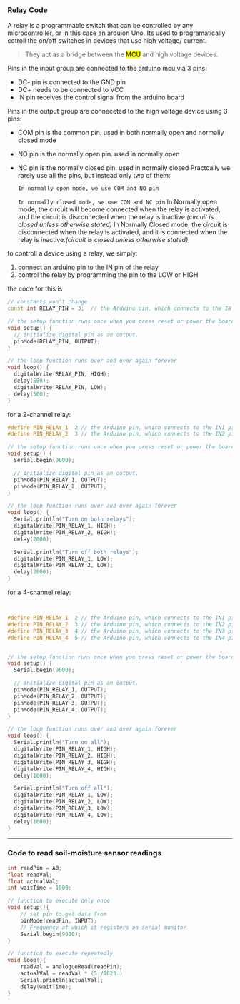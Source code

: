 ### Relay Code

A relay is a programmable switch that can be controlled by any microcontroller, or in this case an arduion Uno. Its used to programatically cotroll the on/off switches in devices that use high voltage/ current.

> They act as a bridge between the <mark>MCU</mark> and high voltage devices.

Pins in the input group are connected to the arduino mcu via 3 pins:

+ DC- pin is connected to the GND pin
+ DC+ needs to be connected to VCC
+ IN pin receives the control signal from the arduino board

Pins in the output group are conneceted to the high voltage device using 3 pins:

+ COM pin is the common pin. used in both normally open and normally closed mode
+ NO pin is the normally open pin. used in normally open
+ NC pin is the normally closed pin. used in normally closed
  Practcally we rarely use all the pins, but instead only two of them:
  
  `In normally open mode, we use COM and NO pin`
  
  `In normally closed mode, we use COM and NC pin`
In Normally open mode, the circuit will become connected when the relay is activated, and the circuit is disconnected when the relay is inactive.*(circuit is closed unless otherwise stated)*
In Normally Closed mode, the circuit is disconnected when the relay is activated, and it is connected when the relay is inactive.*(circuit is closed unless otherwise stated)*

to controll a device using a relay, we simply:

1. connect an arduino pin to the IN pin of the relay
2. control the relay by programming the pin to the LOW or HIGH

the code for this is

```C++
// constants won't change
const int RELAY_PIN = 3;  // the Arduino pin, which connects to the IN pin of relay

// the setup function runs once when you press reset or power the board
void setup() {
  // initialize digital pin as an output.
  pinMode(RELAY_PIN, OUTPUT);
}

// the loop function runs over and over again forever
void loop() {
  digitalWrite(RELAY_PIN, HIGH);
  delay(500);
  digitalWrite(RELAY_PIN, LOW);
  delay(500);
}
```

for a 2-channel relay:

```C++
#define PIN_RELAY_1  2 // the Arduino pin, which connects to the IN1 pin of relay module
#define PIN_RELAY_2  3 // the Arduino pin, which connects to the IN2 pin of relay module

// the setup function runs once when you press reset or power the board
void setup() {
  Serial.begin(9600);

  // initialize digital pin as an output.
  pinMode(PIN_RELAY_1, OUTPUT);
  pinMode(PIN_RELAY_2, OUTPUT);
}

// the loop function runs over and over again forever
void loop() {
  Serial.println("Turn on both relays");
  digitalWrite(PIN_RELAY_1, HIGH);
  digitalWrite(PIN_RELAY_2, HIGH);
  delay(2000);

  Serial.println("Turn off both relays");
  digitalWrite(PIN_RELAY_1, LOW);
  digitalWrite(PIN_RELAY_2, LOW);
  delay(2000);
}
```

for a 4-channel relay:

```C++


#define PIN_RELAY_1  2 // the Arduino pin, which connects to the IN1 pin of relay module
#define PIN_RELAY_2  3 // the Arduino pin, which connects to the IN2 pin of relay module
#define PIN_RELAY_3  4 // the Arduino pin, which connects to the IN3 pin of relay module
#define PIN_RELAY_4  5 // the Arduino pin, which connects to the IN4 pin of relay module


// the setup function runs once when you press reset or power the board
void setup() {
  Serial.begin(9600);

  // initialize digital pin as an output.
  pinMode(PIN_RELAY_1, OUTPUT);
  pinMode(PIN_RELAY_2, OUTPUT);
  pinMode(PIN_RELAY_3, OUTPUT);
  pinMode(PIN_RELAY_4, OUTPUT);
}

// the loop function runs over and over again forever
void loop() {
  Serial.println("Turn on all");
  digitalWrite(PIN_RELAY_1, HIGH);
  digitalWrite(PIN_RELAY_2, HIGH);
  digitalWrite(PIN_RELAY_3, HIGH);
  digitalWrite(PIN_RELAY_4, HIGH);
  delay(1000);

  Serial.println("Turn off all");
  digitalWrite(PIN_RELAY_1, LOW);
  digitalWrite(PIN_RELAY_2, LOW);
  digitalWrite(PIN_RELAY_3, LOW);
  digitalWrite(PIN_RELAY_4, LOW);
  delay(1000);
}
```

------------

### Code to read soil-moisture sensor readings

```C++
int readPin = A0;
float readVal;
float actualVal;
int waitTime = 1000;

// function to execute only once
void setup(){
    // set pin to get data from
    pinMode(readPin, INPUT);
    // Frequency at which it registers on serial monitor
    Serial.begin(9600);
}

// function to execute repeatedly
void loop(){
    readVal = analogueRead(readPin);
    actualVal = readVal * (5./1023.)
    Serial.println(actualVal);
    delay(waitTime);
}
```
